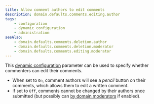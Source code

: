 ```yaml
---
title: Allow comment authors to edit comments
description: domain.defaults.comments.editing.author
tags:
    - configuration
    - dynamic configuration
    - administration
seeAlso:
    - domain.defaults.comments.deletion.author
    - domain.defaults.comments.deletion.moderator
    - domain.defaults.comments.editing.moderator
---
```


This [dynamic configuration](/configuration/backend/dynamic) parameter can be used to specify whether commenters can edit their comments.

<!--more-->

* When set to `On`, comment authors will see a *pencil* button on their comments, which allows them to edit a written comment.
* If set to `Off`, comments cannot be changed by their authors once submitted (but possibly can [by domain moderators](domain.defaults.comments.editing.moderator) if enabled).

